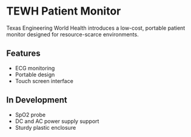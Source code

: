 # TEWH Patient Monitor

Texas Engineering World Health introduces a low-cost, portable patient
monitor designed for resource-scarce environments.

Features
--------
- ECG monitoring
- Portable design
- Touch screen interface

In Development
--------------
- SpO2 probe
- DC and AC power supply support
- Sturdy plastic enclosure
